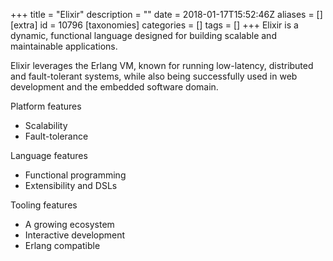 +++
title = "Elixir"
description = ""
date = 2018-01-17T15:52:46Z
aliases = []
[extra]
id = 10796
[taxonomies]
categories = []
tags = []
+++
Elixir is a dynamic, functional language designed for building scalable and maintainable applications.

Elixir leverages the Erlang VM, known for running low-latency, distributed and fault-tolerant systems, while also being successfully used in web development and the embedded software domain.

Platform features
* Scalability
* Fault-tolerance

Language features
* Functional programming
* Extensibility and DSLs

Tooling features
* A growing ecosystem
* Interactive development
* Erlang compatible
